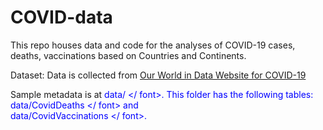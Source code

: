 # COVID-data
This repo houses data and code for the analyses of COVID-19 cases, deaths, vaccinations based on Countries and Continents.

Dataset: Data is collected from [Our World in Data Website for COVID-19](https://ourworldindata.org/covid-deaths) 

Sample metadata is at  <Font color = Blue> data/ </ font>. This folder has the following tables:  
 <Font color = Blue>data/CovidDeaths </ font>  and  
  <Font color = Blue>  data/CovidVaccinations </ font>.

